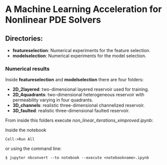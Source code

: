 # A Machine Learning Acceleration for Nonlinear PDE Solvers

## Directories:

- **featureselection**: Numerical experiments for the feature selection.
- **modelselection**: Numerical experiments for the model selection.

### Numerical results

Inside **featureselection** and **modelselection** there are four folders:

- **2D_2layered**: two-dimensional layered reservoir used for training.
- **2D_4quadrants**: two-dimensional heterogeneous reservoir with permeability varying in four quadrants.
- **3D_channels**: realistic three-dimensional channelized reservoir.
- **3D_faulted**:  realistic three-dimensional faulted reservoir.

From inside this folders execute *non_linear_iterations_ximproved.ipynb*: 

Inside the notebook
```
Cell->Run All 
```

or using the command line:
```
$ jupyter nbconvert --to notebook --execute <notebookname>.ipynb
```


